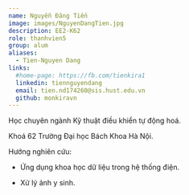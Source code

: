 ```yaml
---
name: Nguyễn Đăng Tiến
image: images/NguyenDangTien.jpg
description: EE2-K62
role: thanhvien5
group: alum
aliases:
  - Tien-Nguyen Dang
links:
  #home-page: https://fb.com/tienkira1
  linkedin: tiennguyendang
  email: tien.nd174260@sis.hust.edu.vn
  github: monkiravn
---
```


Học chuyên ngành Kỹ thuật điều khiển tự động hoá.

Khoá 62 Trường Đại học Bách Khoa Hà Nội.

Hướng nghiên cứu: 
  
  - Ứng dụng khoa học dữ liệu trong hệ thống điện.

  - Xử lý ảnh y sinh.
  
